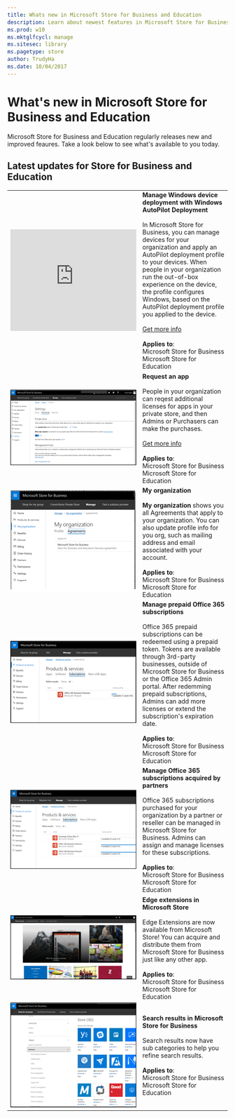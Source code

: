 ```yaml
---
title: Whats new in Microsoft Store for Business and Education
description: Learn about newest features in Microsoft Store for Business and Microsoft Store for Education.
ms.prod: w10
ms.mktglfcycl: manage
ms.sitesec: library
ms.pagetype: store
author: TrudyHa
ms.date: 10/04/2017
---
```


# What's new in Microsoft Store for Business and Education

Microsoft Store for Business and Education regularly releases new and improved feaures. Take a look below to see what's available to you today. 

## Latest updates for Store for Business and Education

|  |  |
|-----------------------|---------------------------------|
| <iframe width="288" height="232" src="https://www.youtube.com/embed/IpLIZU_j7Z0" frameborder="0" allowfullscreen></iframe>| **Manage Windows device deployment with Windows AutoPilot Deployment** <br /><br /> In Microsoft Store for Business, you can manage devices for your organization and apply an AutoPilot deployment profile to your devices. When people in your organization run the out-of-box experience on the device, the profile configures Windows, based on the AutoPilot deployment profile you applied to the device.<br /><br />[Get more info](add-profile-to-devices.md)<br /><br />**Applies to**:<br /> Microsoft Store for Business <br /> Microsoft Store for Education  |
| ![Microsoft Store for Business Settings page, Distribute tab showing app requests setting.](images/msfb-wn-1709-app-request.png) |**Request an app**<br /><br />People in your organization can reqest additional licenses for apps in your private store, and then Admins or Purchasers can make the purchases. <br /><br />[Get more info](https://docs.microsoft.com/microsoft-store/acquire-apps-windows-store-for-business#request-apps)<br /><br />**Applies to**:<br /> Microsoft Store for Business <br /> Microsoft Store for Education |
| ![Microsoft Store for Business My organization page, showing Agreements tab.](images/msfb-wn-1709-my-org.png) |**My organization**<br /><br> **My organization** shows you all Agreements that apply to your organization. You can also update profile info for you org, such as mailing address and email associated with your account.  <br /><br />**Applies to**:<br /> Microsoft Store for Business <br /> Microsoft Store for Education |
| ![Microsoft Store for Business Products and Services page, Subscription tab with prepaid Office 365 subscription.](images/msfb-wn-1709-o365-prepaid.png) |**Manage prepaid Office 365 subscriptions**<br /><br />Office 365 prepaid subscriptions can be redeemed using a prepaid token. Tokens are available through 3rd-party businesses, outside of Microsoft Store for Business or the Office 365 Admin portal. After redemming prepaid subscriptions, Admins can add more licenses or extend the subscription's expiration date. <br /><br />**Applies to**:<br /> Microsoft Store for Business <br /> Microsoft Store for Education  |
| ![Microsoft Store for Business Products and Services page, Subscription tab with Office 365 subscription acquired by reseller.](images/msfb-wn-1709-o365-csp.png) |**Manage Office 365 subscriptions acquired by partners**<br /><br />Office 365 subscriptions purchased for your organization by a partner or reseller can be managed in Microsoft Store for Business. Admins can assign and manage licenses for these subscriptions. <br /><br />**Applies to**:<br /> Microsoft Store for Business <br /> Microsoft Store for Education  | 
| ![Microsoft Store for Business shop page.](images/msfb-wn-1709-edge-ext.png) |**Edge extensions in Microsoft Store**<br /><br />Edge Extensions are now available from Microsoft Store! You can acquire and distribute them from Microsoft Store for Business just like any other app. <br /><br />**Applies to**:<br /> Microsoft Store for Business <br /> Microsoft Store for Education |
| ![Search results in Microsoft Store for Business showing sub categories.](images/msfb-wn-1709-search-result-sub-cat.png) |**Search results in Microsoft Store for Business**<br /><br />Search results now have sub categories to help you refine search results. <br /><br />**Applies to**:<br /> Microsoft Store for Business <br /> Microsoft Store for Education |

<!---
## Previous releases and updates

[August 2017](release-history-microsoft-store-business-education.md#august-2017)
- Item 1
- Item 2
- Item 3 
-->
